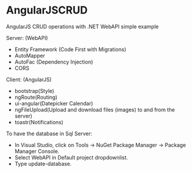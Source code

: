# AngularJSCRUD
AngularJS CRUD operations with .NET WebAPI simple example 

Server: (WebAPI)

- Entity Framework (Code First with Migrations)
- AutoMapper
- AutoFac (Dependency Injection)
- CORS
 
Client: (AngularJS)

- bootstrap(Style)
- ngRoute(Routing)
- ui-angular(Datepicker Calendar)
- ngFileUpload(Upload and download files (images) to and from the server)
- toastr(Notifications)

To have the database in Sql Server:

- In Visual Studio, click on Tools -> NuGet Package Manager -> Package Manager Console. 
- Select WebAPI in Default project dropdownlist.
- Type update-database.


